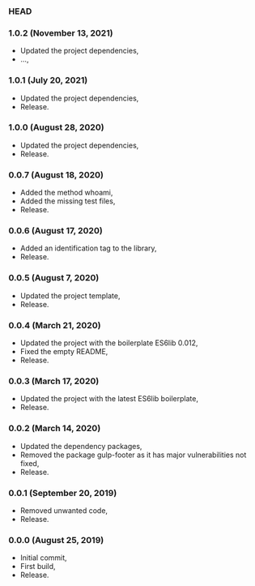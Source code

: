 ### HEAD

### 1.0.2 (November 13, 2021)

  * Updated the project dependencies,
  * ...,


### 1.0.1 (July 20, 2021)

  * Updated the project dependencies,
  * Release.


### 1.0.0 (August 28, 2020)

  * Updated the project dependencies,
  * Release.


### 0.0.7 (August 18, 2020)

  * Added the method whoami,
  * Added the missing test files,
  * Release.


### 0.0.6 (August 17, 2020)

  * Added an identification tag to the library,
  * Release.


### 0.0.5 (August 7, 2020)

  * Updated the project template,
  * Release.


### 0.0.4 (March 21, 2020)

  * Updated the project with the boilerplate ES6lib 0.012,
  * Fixed the empty README,
  * Release.


### 0.0.3 (March 17, 2020)

  * Updated the project with the latest ES6lib boilerplate,
  * Release.


### 0.0.2 (March 14, 2020)

  * Updated the dependency packages,
  * Removed the package gulp-footer as it has major vulnerabilities not fixed,
  * Release.


### 0.0.1 (September 20, 2019)

  * Removed unwanted code,
  * Release.


### 0.0.0 (August 25, 2019)

  * Initial commit,
  * First build,
  * Release.
